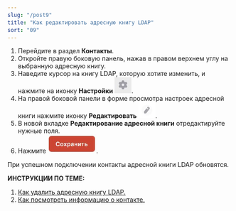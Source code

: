 ```yaml
---
slug: "/post9"
title: "Как редактировать адресную книгу LDAP"
sort: "09"
---
```


1. Перейдите в раздел **Контакты**.
2. Откройте правую боковую панель, нажав в правом верхнем углу на выбранную адресную книгу.
3. Наведите курсор на книгу LDAP, которую хотите изменить, и  нажмите на иконку **Настройки** ![settings-button.jpg](./images/settings-button.jpg "Настройки"). 
4. На правой боковой панели в форме просмотра настроек адресной книги нажмите иконку **Редактировать** ![edit-button.jpg](./images/edit-button.jpg "Редактировать").
5. В новой вкладке **Редактирование адресной книги** отредактируйте нужные поля. 
6. Нажмите ![save-button.jpg](./images/save-button.jpg "Сохранить").
 
 При успешном подключении контакты адресной книги LDAP обновятся. 

 **ИНСТРУКЦИИ ПО ТЕМЕ:**  
1. [Как удалить адресную книгу LDAP.](https://docs.cryptoarm.ru/05-v3.0-Beta/006-contacts/delete-ldap)   
2. [Как посмотреть информацию о контакте.](https://docs.cryptoarm.ru/05-v3.0-Beta/006-contacts/view-contact)  
